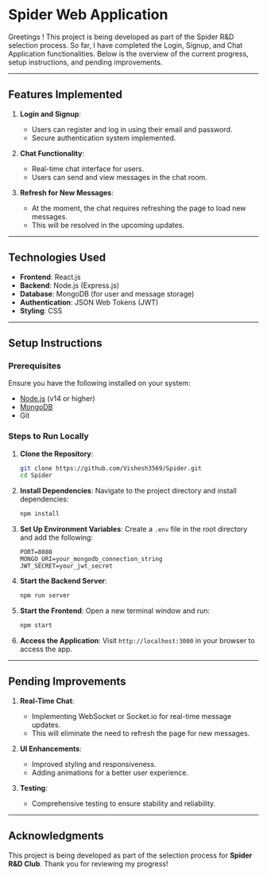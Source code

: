 
# **Spider Web Application**

Greetings !
This project is being developed as part of the Spider R&D selection process. So far, I have completed the Login, Signup, and Chat Application functionalities. Below is the overview of the current progress, setup instructions, and pending improvements.

---

## **Features Implemented**

1. **Login and Signup**:
   - Users can register and log in using their email and password.
   - Secure authentication system implemented.

2. **Chat Functionality**:
   - Real-time chat interface for users.
   - Users can send and view messages in the chat room.

3. **Refresh for New Messages**:
   - At the moment, the chat requires refreshing the page to load new messages.
   - This will be resolved in the upcoming updates.

---

## **Technologies Used**

- **Frontend**: React.js
- **Backend**: Node.js (Express.js)
- **Database**: MongoDB (for user and message storage)
- **Authentication**: JSON Web Tokens (JWT)
- **Styling**: CSS

---

## **Setup Instructions**

### **Prerequisites**
Ensure you have the following installed on your system:
- [Node.js](https://nodejs.org/) (v14 or higher)
- [MongoDB](https://www.mongodb.com/)
- Git

### **Steps to Run Locally**

1. **Clone the Repository**:
   ```bash
   git clone https://github.com/Vishesh3569/Spider.git
   cd Spider
   ```

2. **Install Dependencies**:
   Navigate to the project directory and install dependencies:
   ```bash
   npm install
   ```

3. **Set Up Environment Variables**:
   Create a `.env` file in the root directory and add the following:
   ```env
   PORT=8080
   MONGO_URI=your_mongodb_connection_string
   JWT_SECRET=your_jwt_secret
   ```

4. **Start the Backend Server**:
   ```bash
   npm run server
   ```

5. **Start the Frontend**:
   Open a new terminal window and run:
   ```bash
   npm start
   ```

6. **Access the Application**:
   Visit `http://localhost:3000` in your browser to access the app.

---

## **Pending Improvements**

1. **Real-Time Chat**:
   - Implementing WebSocket or Socket.io for real-time message updates.
   - This will eliminate the need to refresh the page for new messages.

2. **UI Enhancements**:
   - Improved styling and responsiveness.
   - Adding animations for a better user experience.

3. **Testing**:
   - Comprehensive testing to ensure stability and reliability.

---

## **Acknowledgments**

This project is being developed as part of the selection process for **Spider R&D Club**. Thank you for reviewing my progress!


